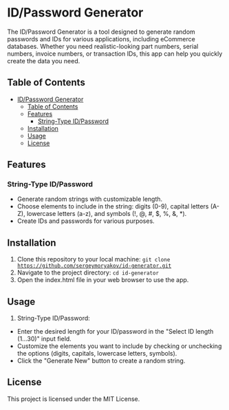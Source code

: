 # ID/Password Generator

The ID/Password Generator is a tool designed to generate random passwords and IDs for various applications, including eCommerce databases. Whether you need realistic-looking part numbers, serial numbers, invoice numbers, or transaction IDs, this app can help you quickly create the data you need.

## Table of Contents

-   [ID/Password Generator](#idpassword-generator)
    -   [Table of Contents](#table-of-contents)
    -   [Features](#features)
        -   [String-Type ID/Password](#string-type-idpassword)
    -   [Installation](#installation)
    -   [Usage](#usage)
    -   [License](#license)

## Features

### String-Type ID/Password

-   Generate random strings with customizable length.
-   Choose elements to include in the string: digits (0-9), capital letters (A-Z), lowercase letters (a-z), and symbols (!, @, #, $, %, &, \*).
-   Create IDs and passwords for various purposes.

## Installation

1. Clone this repository to your local machine:
   <code>git clone https://github.com/sergeymoryakov/id-generator.git</code>
2. Navigate to the project directory:
   <code>cd id-generator</code>
3. Open the index.html file in your web browser to use the app.

## Usage

1. String-Type ID/Password:

-   Enter the desired length for your ID/password in the "Select ID length (1...30)" input field.
-   Customize the elements you want to include by checking or unchecking the options (digits, capitals, lowercase letters, symbols).
-   Click the "Generate New" button to create a random string.

## License

This project is licensed under the MIT License.
